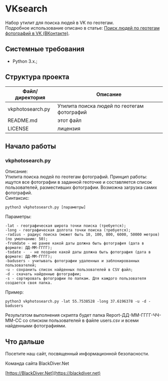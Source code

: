 # VKsearch
Набор утилит для поиска людей в VK по геотегам.  
Подробное использование описано в статье: [Поиск людей по геотегам фотографий в VK (ВКонтакте)](https://blackdiver.net/it/security/4506).

## Системные требования
* Python 3.x.;

## Структура проекта

| Файл/директория | Описание |
| ---------------| -------- |
|vkphotosearch.py | Утилита поиска людей по геотегам фотографий |
| README.md | этот файл |
| LICENSE | лицензия |

## Начало работы
### vkphotosearch.py
Описание:  
Утилита поиска людей по геотегам фотографий. Принцип работы: ищутся все фотографии в заданной геоточке и составляется список пользователей, разместивших фотографии. Возможна загрузка самих фотографий.  
Синтаксис:
```
python3 vkphotosearch.py [параметры]
```
Параметры:
```
-lat - географическая широта точки поиска (требуется);
-long - географическая долгота точки поиска (требуется);
-radius - радиус поиска (может быть 10, 100, 800, 6000, 50000 метров) (по умолчанию: 50);
-fromdate - не ранее какой даты должна быть фотография (дата в формате: ДД-ММ-ГГГГ);
-todate -  - не позднее какой даты должна быть фотография (дата в формате: ДД-ММ-ГГГГ);
-badusers - учитывать фотографии удаленных и заблокированных пользователей;
-u - сохранить список найденных пользователей в CSV файл;
-d - скачать найденные фотографии;
-s - сортировать фотографии по папкам. Для каждого пользователя создается своя папка.
```
Пример:
```
python3 vkphotosearch.py -lat 55.7538528 -long 37.6196378 -u -d -badusers
```
Результатом выполнения скрипта будет папка Report-ДД-ММ-ГГГГ-ЧЧ-ММ-СС со списком пользователей в файле users.csv и всеми найденными фотографиями.

## Что дальше

Посетите наш сайт, посвященный информационной безопасности.

Команда сайта BlackDiver.Net

[https://BlackDiver.Net](https://blackdiver.net)
